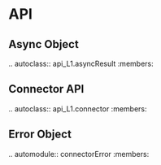 API
===

Async Object
-------------
.. autoclass:: api_L1.asyncResult
    :members:

Connector API
-------------
.. autoclass:: api_L1.connector
   :members:

Error Object
---------
.. automodule:: connectorError
   :members:

